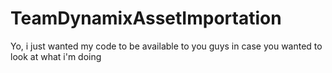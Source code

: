 # TeamDynamixAssetImportation

Yo, i just wanted my code to be available to you guys in case you wanted to look at what i'm doing
